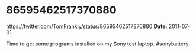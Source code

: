 # 86595462517370880
https://twitter.com/TomFrankly/status/86595462517370880
**Date:** 2011-07-01

Time to get some programs installed on my Sony test laptop. #sonybattery
